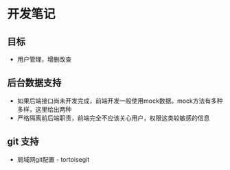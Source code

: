 # 开发笔记

## 目标

- 用户管理，增删改查


## 后台数据支持

- 如果后端接口尚未开发完成，前端开发一般使用mock数据。mock方法有多种多样，这里给出两种
- 严格隔离前后端职责，前端完全不应该关心用户，权限这类较敏感的信息

## git 支持

- 局域网git配置 - tortoisegit
